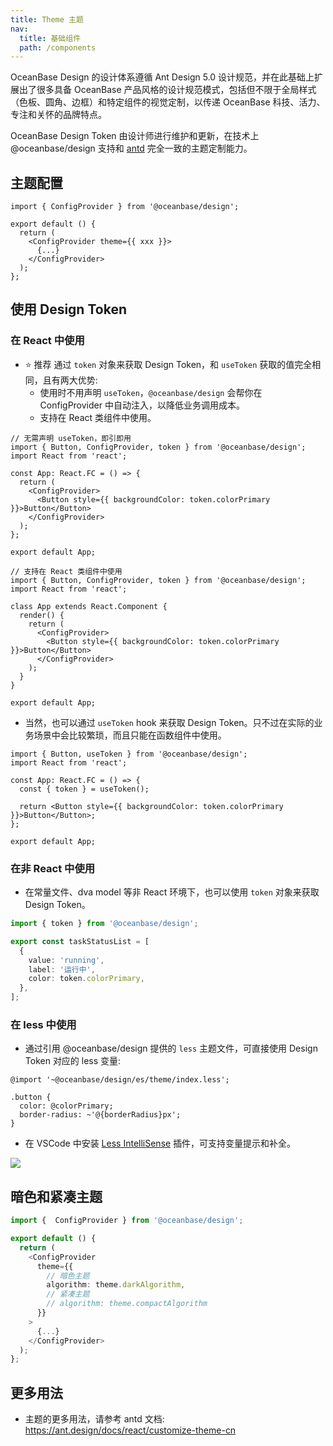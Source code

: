 ```yaml
---
title: Theme 主题
nav:
  title: 基础组件
  path: /components
---
```


OceanBase Design 的设计体系遵循 Ant Design 5.0 设计规范，并在此基础上扩展出了很多具备 OceanBase 产品风格的设计规范模式，包括但不限于全局样式（色板、圆角、边框）和特定组件的视觉定制，以传递 OceanBase 科技、活力、专注和关怀的品牌特点。

OceanBase Design Token 由设计师进行维护和更新，在技术上 @oceanbase/design 支持和 [antd](https://ant.design/docs/react/customize-theme-cn) 完全一致的主题定制能力。

## 主题配置

```tsx | pure
import { ConfigProvider } from '@oceanbase/design';

export default () {
  return (
    <ConfigProvider theme={{ xxx }}>
      {...}
    </ConfigProvider>
  );
};
```

## 使用 Design Token

### 在 React 中使用

- <Badge>⭐️ 推荐</Badge> 通过 `token` 对象来获取 Design Token，和 `useToken` 获取的值完全相同，且有两大优势:
  - 使用时不用声明 `useToken`，`@oceanbase/design` 会帮你在 ConfigProvider 中自动注入，以降低业务调用成本。
  - 支持在 React 类组件中使用。

```tsx | pure
// 无需声明 useToken，即引即用
import { Button, ConfigProvider, token } from '@oceanbase/design';
import React from 'react';

const App: React.FC = () => {
  return (
    <ConfigProvider>
      <Button style={{ backgroundColor: token.colorPrimary }}>Button</Button>
    </ConfigProvider>
  );
};

export default App;
```

```tsx | pure
// 支持在 React 类组件中使用
import { Button, ConfigProvider, token } from '@oceanbase/design';
import React from 'react';

class App extends React.Component {
  render() {
    return (
      <ConfigProvider>
        <Button style={{ backgroundColor: token.colorPrimary }}>Button</Button>
      </ConfigProvider>
    );
  }
}

export default App;
```

- 当然，也可以通过 `useToken` hook 来获取 Design Token。只不过在实际的业务场景中会比较繁琐，而且只能在函数组件中使用。

```tsx | pure
import { Button, useToken } from '@oceanbase/design';
import React from 'react';

const App: React.FC = () => {
  const { token } = useToken();

  return <Button style={{ backgroundColor: token.colorPrimary }}>Button</Button>;
};

export default App;
```

### 在非 React 中使用

- 在常量文件、dva model 等非 React 环境下，也可以使用 `token` 对象来获取 Design Token。

```ts
import { token } from '@oceanbase/design';

export const taskStatusList = [
  {
    value: 'running',
    label: '运行中',
    color: token.colorPrimary,
  },
];
```

### 在 less 中使用

- 通过引用 @oceanbase/design 提供的 `less` 主题文件，可直接使用 Design Token 对应的 less 变量:

```less
@import '~@oceanbase/design/es/theme/index.less';

.button {
  color: @colorPrimary;
  border-radius: ~'@{borderRadius}px';
}
```

- 在 VSCode 中安装 [Less IntelliSense](https://marketplace.visualstudio.com/items?itemName=mrmlnc.vscode-less) 插件，可支持变量提示和补全。

![](https://mdn.alipayobjects.com/huamei_n8rchn/afts/img/A*t3tmTLWo5UUAAAAAAAAAAAAADvSFAQ/original)

## 暗色和紧凑主题

```ts | pure
import {  ConfigProvider } from '@oceanbase/design';

export default () {
  return (
    <ConfigProvider
      theme={{
        // 暗色主题
        algorithm: theme.darkAlgorithm,
        // 紧凑主题
        // algorithm: theme.compactAlgorithm
      }}
    >
      {...}
    </ConfigProvider>
  );
};
```

## 更多用法

- 主题的更多用法，请参考 antd 文档: https://ant.design/docs/react/customize-theme-cn

<!-- ## 主题预览 -->

<!-- ### 基本预览 -->

<!-- <code src="./demo/previewer-basic.tsx"></code> -->

<!-- ### 高级预览 (Token)

<code src="./demo/previewer-advanced.tsx"></code> -->
